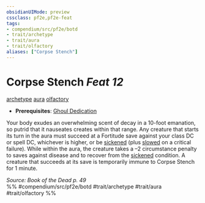 ```yaml
---
obsidianUIMode: preview
cssclass: pf2e,pf2e-feat
tags:
- compendium/src/pf2e/botd
- trait/archetype
- trait/aura
- trait/olfactory
aliases: ["Corpse Stench"]
---
```

# Corpse Stench  *Feat 12*  
[archetype](../../rules/traits/archetype.md)  [aura](../../rules/traits/aura.md)  [olfactory](../../rules/traits/olfactory-b1.md)  

- **Prerequisites**: [Ghoul Dedication](ghoul-dedication-botd.md)

Your body exudes an overwhelming scent of decay in a 10-foot emanation, so putrid that it nauseates creates within that range. Any creature that starts its turn in the aura must succeed at a Fortitude save against your class DC or spell DC, whichever is higher, or be [sickened](../../rules/conditions.md#Sickened) (plus [slowed](../../rules/conditions.md#Slowed) on a critical failure). While within the aura, the creature takes a –2 circumstance penalty to saves against disease and to recover from the [sickened](../../rules/conditions.md#Sickened) condition. A creature that succeeds at its save is temporarily immune to Corpse Stench for 1 minute.

*Source: Book of the Dead p. 49*  
%% #compendium/src/pf2e/botd #trait/archetype #trait/aura #trait/olfactory %%